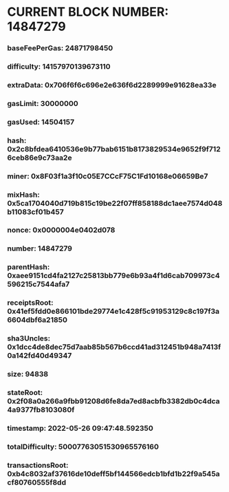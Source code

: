# CURRENT BLOCK NUMBER: 14847279

### baseFeePerGas: 24871798450
### difficulty: 14157970139673110
### extraData: 0x706f6f6c696e2e636f6d2289999e91628ea33e
### gasLimit: 30000000
### gasUsed: 14504157
### hash: 0x2c8bfdea6410536e9b77bab6151b8173829534e9652f9f7126ceb86e9c73aa2e
### miner: 0x8F03f1a3f10c05E7CCcF75C1Fd10168e06659Be7
### mixHash: 0x5ca1704040d719b815c19be22f07ff858188dc1aee7574d048b11083cf01b457
### nonce: 0x0000004e0402d078
### number: 14847279
### parentHash: 0xaee9151cd4fa2127c25813bb779e6b93a4f1d6cab709973c4596215c7544afa7
### receiptsRoot: 0x41ef5fdd0e866101bde29774e1c428f5c91953129c8c197f3a6604dbf6a21850
### sha3Uncles: 0x1dcc4de8dec75d7aab85b567b6ccd41ad312451b948a7413f0a142fd40d49347
### size: 94838
### stateRoot: 0x2f08a0a266a9fbb91208d6fe8da7ed8acbfb3382db0c4dca4a9377fb8103080f
### timestamp: 2022-05-26 09:47:48.592350
### totalDifficulty: 50007763051530965576160
### transactionsRoot: 0xb4c8032af37616de10deff5bf144566edcb1bfd1b22f9a545acf80760555f8dd
